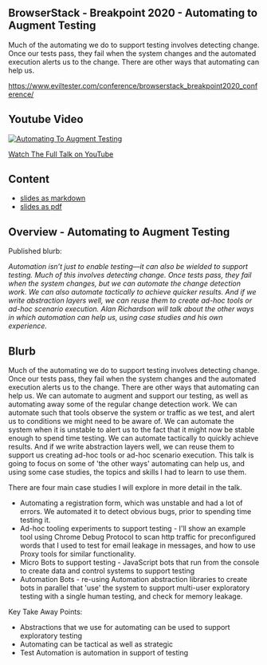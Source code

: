 ##  BrowserStack - Breakpoint 2020 - Automating to Augment Testing

Much of the automating we do to support testing involves detecting change. Once our tests pass, they fail when the system changes and the automated execution alerts us to the change. There are other ways that automating can help us.

https://www.eviltester.com/conference/browserstack_breakpoint2020_conference/

## Youtube Video

[![Automating To Augment Testing](https://img.youtube.com/vi/-UQoVjDWTMY/0.jpg)](https://www.youtube.com/watch?v=-UQoVjDWTMY)

[Watch The Full Talk on YouTube](https://www.youtube.com/watch?v=-UQoVjDWTMY)

## Content

- [slides as markdown](slides.md)
- [slides as pdf](export/AutomatingToAugmentTesting.pdf)

## Overview - Automating to Augment Testing

Published blurb:

_Automation isn’t just to enable testing—it can also be wielded to support testing. Much of this involves detecting change. Once tests pass, they fail when the system changes, but we can automate the change detection work. We can also automate tactically to achieve quicker results. And if we write abstraction layers well, we can reuse them to create ad-hoc tools or ad-hoc scenario execution. Alan Richardson will talk about the other ways in which automation can help us, using case studies and his own experience._

## Blurb

Much of the automating we do to support testing involves detecting change. Once our tests pass, they fail when the system changes and the automated execution alerts us to the change. There are other ways that automating can help us. We can automate to augment and support our testing, as well as automating away some of the regular change detection work. We can automate such that tools observe the system or traffic as we test, and alert us to conditions we might need to be aware of. We can automate the system when it is unstable to alert us to the fact that it might now be stable enough to spend time testing. We can automate tactically to quickly achieve results. And if we write abstraction layers well, we can reuse them to support us creating ad-hoc tools or ad-hoc scenario execution. This talk is going to focus on some of 'the other ways' automating can help us, and using some case studies, the topics and skills I had to learn to use them.

There are four main case studies I will explore in more detail in the talk.

- Automating a registration form, which was unstable and had a lot of errors. We automated it to detect obvious bugs, prior to spending time testing it.
- Ad-hoc tooling experiments to support testing - I'll show an example tool using Chrome Debug Protocol to scan http traffic for preconfigured words that I used to test for email leakage in messages, and how to use Proxy tools for similar functionality.
- Micro Bots to support testing - JavaScript bots that run from the console to create data and control systems to support testing
- Automation Bots - re-using Automation abstraction libraries to create bots in parallel that 'use' the system to support multi-user exploratory testing with a single human testing, and check for memory leakage.

Key Take Away Points:

- Abstractions that we use for automating can be used to support exploratory testing
- Automating can be tactical as well as strategic
- Test Automation is automation in support of testing
